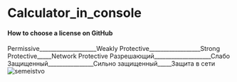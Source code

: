 # Calculator_in_console





#### How to choose a license on GitHub
   Permissive____________________Weakly Protective__________________Strong Protective_____Network Protective
   Разрешающий____________________Слабо Защищенный________________Сильно защищенный_____Защита в сети
      ![semeistvo](https://github.com/SAYRUS1/Calculator_in_console/assets/100000618/4f109c32-13c2-4861-8cf4-1c4e8660f543)
